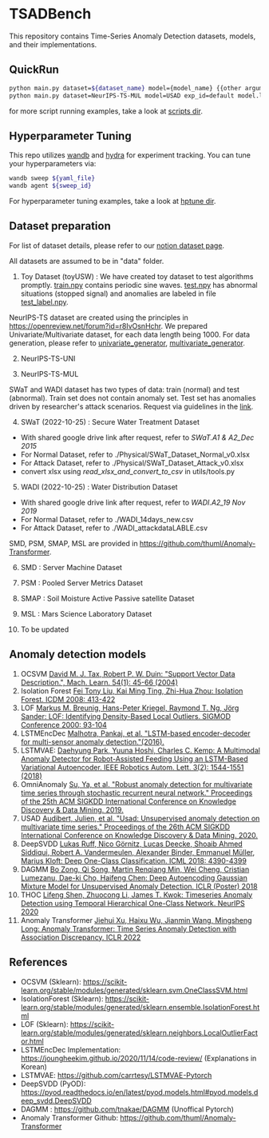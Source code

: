 # TSADBench

This repository contains Time-Series Anomaly Detection datasets, models, and their implementations.

## QuickRun
```bash
python main.py dataset=${dataset_name} model={model_name} {{other arguments}}
python main.py dataset=NeurIPS-TS-MUL model=USAD exp_id=default model.latent_dim=40 # example
```
for more script running examples, 
take a look at [scripts dir](https://github.com/carrtesy/TSADBench/tree/master/scripts).

## Hyperparameter Tuning
This repo utilizes [wandb](https://wandb.ai/site) and [hydra](https://hydra.cc/docs/intro/) for experiment tracking.
You can tune your hyperparameters via:
```bash
wandb sweep ${yaml_file}
wandb agent ${sweep_id}
```
For hyperparameter tuning examples, take a look at [hptune dir](https://github.com/carrtesy/TSADBench/tree/master/hptune).


## Dataset preparation

For list of dataset details, please refer to our [notion dataset page](https://carrtesy.notion.site/79cb1d595ec746a3a4c8371cedb2c608?v=440fdfeea2dc489d806e72b85d3d4da6). 

All datasets are assumed to be in "data" folder. 

1. Toy Dataset (toyUSW) : We have created toy dataset to test algorithms promptly. [train.npy](data/toyUSW/train.npy) contains periodic sine waves. [test.npy](data/toyUSW/test.npy) has abnormal situations (stopped signal) and anomalies are labeled in file [test_label.npy](data/toyUSW/test_label.npy).  

NeurIPS-TS dataset are created using the principles in https://openreview.net/forum?id=r8IvOsnHchr.
We prepared Univariate/Multivariate dataset, for each data length being 1000.
For data generation, please refer to [univariate_generator](https://github.com/carrtesy/DeepTSAD/blob/master/data/univariate_generator.py), [multivariate_generator](https://github.com/carrtesy/DeepTSAD/blob/master/data/multivariate_generator.py).

2. NeurIPS-TS-UNI

3. NeurIPS-TS-MUL

SWaT and WADI dataset has two types of data: train (normal) and test (abnormal).
Train set does not contain anomaly set. Test set has anomalies driven by researcher's attack scenarios.
Request via guidelines in the [link](https://itrust.sutd.edu.sg/itrust-labs_datasets/dataset_info/).

4. SWaT (2022-10-25) : Secure Water Treatment Dataset
- With shared google drive link after request, refer to *SWaT.A1 & A2_Dec 2015*
- For Normal Dataset, refer to ./Physical/SWaT_Dataset_Normal_v0.xlsx
- For Attack Dataset, refer to ./Physical/SWaT_Dataset_Attack_v0.xlsx
- convert xlsx using *read_xlsx_and_convert_to_csv* in utils/tools.py

5. WADI (2022-10-25) : Water Distribution Dataset
- With shared google drive link after request, refer to *WADI.A2_19 Nov 2019*
- For Normal Dataset, refer to ./WADI_14days_new.csv
- For Attack Dataset, refer to ./WADI_attackdataLABLE.csv

SMD, PSM, SMAP, MSL are provided in https://github.com/thuml/Anomaly-Transformer.

6. SMD : Server Machine Dataset

7. PSM : Pooled Server Metrics Dataset

8. SMAP : Soil Moisture Active Passive satellite Dataset

9. MSL : Mars Science Laboratory Dataset

10. To be updated

## Anomaly detection models

1. OCSVM [David M. J. Tax, Robert P. W. Duin:
"Support Vector Data Description.", Mach. Learn. 54(1): 45-66 (2004)](https://homepage.tudelft.nl/a9p19/papers/ML_SVDD_04.pdf)
2. Isolation Forest [Fei Tony Liu, Kai Ming Ting, Zhi-Hua Zhou:
Isolation Forest. ICDM 2008: 413-422](https://cs.nju.edu.cn/zhouzh/zhouzh.files/publication/icdm08b.pdf?q=isolation-forest)
3. LOF [Markus M. Breunig, Hans-Peter Kriegel, Raymond T. Ng, Jörg Sander:
LOF: Identifying Density-Based Local Outliers. SIGMOD Conference 2000: 93-104](https://dl.acm.org/doi/pdf/10.1145/335191.335388) 
4. LSTMEncDec [Malhotra, Pankaj, et al. "LSTM-based encoder-decoder for multi-sensor anomaly detection."(2016).](https://arxiv.org/pdf/1607.00148v2.pdf)
5. LSTMVAE: [Daehyung Park, Yuuna Hoshi, Charles C. Kemp:
A Multimodal Anomaly Detector for Robot-Assisted Feeding Using an LSTM-Based Variational Autoencoder. IEEE Robotics Autom. Lett. 3(2): 1544-1551 (2018)](https://arxiv.org/pdf/1711.00614.pdf)
6. OmniAnomaly [Su, Ya, et al. "Robust anomaly detection for multivariate time series through stochastic recurrent neural network." Proceedings of the 25th ACM SIGKDD International Conference on Knowledge Discovery & Data Mining. 2019.](https://dl.acm.org/doi/pdf/10.1145/3292500.3330672?casa_token=k52TYpPsw2QAAAAA:5PQRaCv7bH507y-pnpvFqLM_TDUmMMTlZU24P8coKzZmT6LVtFC-8dh8AmhTJ_kYZFl11NyxBSGi)
7. USAD [Audibert, Julien, et al. "Usad: Unsupervised anomaly detection on multivariate time series." Proceedings of the 26th ACM SIGKDD International Conference on Knowledge Discovery & Data Mining. 2020.](https://dl.acm.org/doi/pdf/10.1145/3394486.3403392)
8. DeepSVDD [Lukas Ruff, Nico Görnitz, Lucas Deecke, Shoaib Ahmed Siddiqui, Robert A. Vandermeulen, Alexander Binder, Emmanuel Müller, Marius Kloft:
Deep One-Class Classification. ICML 2018: 4390-4399](https://proceedings.mlr.press/v80/ruff18a.html)
9. DAGMM [Bo Zong, Qi Song, Martin Renqiang Min, Wei Cheng, Cristian Lumezanu, Dae-ki Cho, Haifeng Chen: Deep Autoencoding Gaussian Mixture Model for Unsupervised Anomaly Detection. ICLR (Poster) 2018](https://openreview.net/forum?id=BJJLHbb0-)
10. THOC [Lifeng Shen, Zhuocong Li, James T. Kwok: Timeseries Anomaly Detection using Temporal Hierarchical One-Class Network. NeurIPS 2020](https://proceedings.neurips.cc/paper/2020/file/97e401a02082021fd24957f852e0e475-Paper.pdf)
11. Anomaly Transformer [Jiehui Xu, Haixu Wu, Jianmin Wang, Mingsheng Long:
Anomaly Transformer: Time Series Anomaly Detection with Association Discrepancy. ICLR 2022
](https://openreview.net/forum?id=LzQQ89U1qm_)

## References
- OCSVM (Sklearn): https://scikit-learn.org/stable/modules/generated/sklearn.svm.OneClassSVM.html
- IsolationForest (Sklearn): https://scikit-learn.org/stable/modules/generated/sklearn.ensemble.IsolationForest.html
- LOF (Sklearn): https://scikit-learn.org/stable/modules/generated/sklearn.neighbors.LocalOutlierFactor.html
- LSTMEncDec Implementation: https://joungheekim.github.io/2020/11/14/code-review/ (Explanations in Korean)
- LSTMVAE: https://github.com/carrtesy/LSTMVAE-Pytorch
- DeepSVDD (PyOD): https://pyod.readthedocs.io/en/latest/pyod.models.html#pyod.models.deep_svdd.DeepSVDD
- DAGMM : https://github.com/tnakae/DAGMM (Unoffical Pytorch)
- Anomaly Transformer Github: https://github.com/thuml/Anomaly-Transformer
